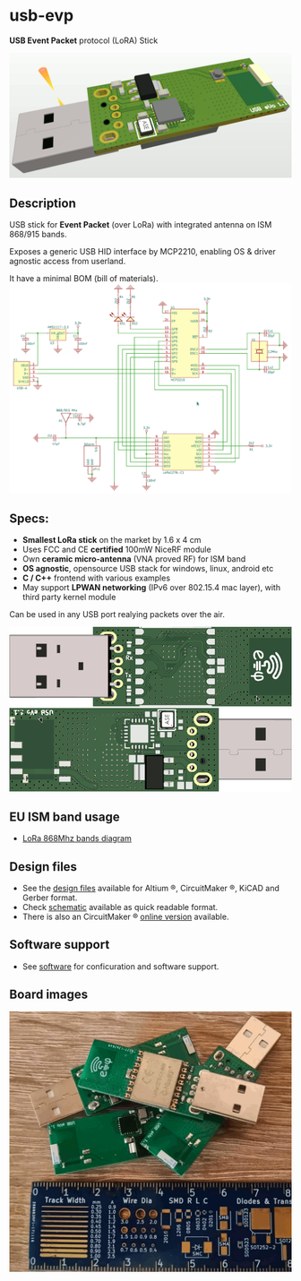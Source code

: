 # usb-evp
**USB Event Packet** protocol (LoRA) Stick

![OVERVIEW-3D-CAD](docs/images/USB-EVP-LORA-3D-CAD.png)

## Description

USB stick for **Event Packet** (over LoRa) with integrated antenna on ISM 868/915 bands.

Exposes a generic USB HID interface by MCP2210, enabling OS & driver agnostic access from userland.

It have a minimal BOM (bill of materials).
![OVERVIEW-3D-SCHD](docs/images/USB-EVP-LORA-SCH-KICAD.png)

## Specs:

* **Smallest LoRa stick** on the market by 1.6 x 4 cm
* Uses FCC and CE **certified** 100mW NiceRF module
* Own **ceramic micro-antenna** (VNA proved RF) for ISM band
* **OS agnostic**, opensource USB stack for windows, linux, android etc
* **C / C++** frontend with various examples
* May support **LPWAN networking** (IPv6 over 802.15.4 mac layer), with third party kernel module

Can be used in any USB port realying packets over the air.

![OVERVIEW-3D-TOP](docs/images/USB-EVP-LORA-3D-TOP.png)
![OVERVIEW-3D-BOTTOM](docs/images/USB-EVP-LORA-3D-BOTTOM.png)

## EU ISM band usage 
* [LoRa 868Mhz bands diagram](docs/legal)

## Design files
* See the [design files](hardware) available for Altium ®, CircuitMaker ®, KiCAD and Gerber format.
* Check [schematic](hardware/USB-eVo_v1.1.pdf) available as quick readable format.
* There is also an CircuitMaker ® [online version](https://circuitmaker.com/Projects/Details/Cristian-Balint/USB-EVP-LoRa) available.

## Software support
* See [software](software) for conficuration and software support.

## Board images
![OVERVIEW-TOP](docs/images/USB-EVP-LORA-LOT.png)
